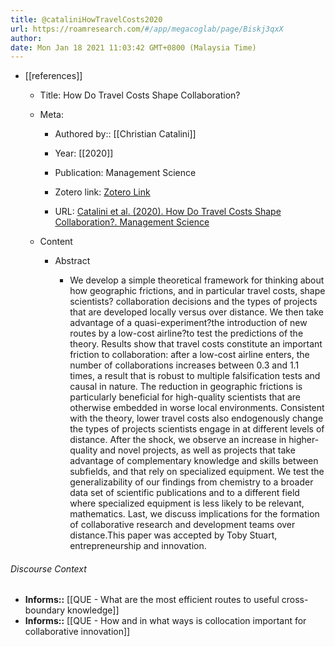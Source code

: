 ```yaml
---
title: @cataliniHowTravelCosts2020
url: https://roamresearch.com/#/app/megacoglab/page/Biskj3qxX
author: 
date: Mon Jan 18 2021 11:03:42 GMT+0800 (Malaysia Time)
---
```


- [[references]]

    - Title: How Do Travel Costs Shape Collaboration?

    - Meta:

        - Authored by:: [[Christian Catalini]]

        - Year: [[2020]]

        - Publication: Management Science

        - Zotero link: [Zotero Link](zotero://select/items/7_Q7MNQIK4)

        - URL: [Catalini et al. (2020). How Do Travel Costs Shape Collaboration?. Management Science](https://doi.org/10.1287/mnsc.2019.3381)

    - Content

        - Abstract

            - We develop a simple theoretical framework for thinking about how geographic frictions, and in particular travel costs, shape scientists? collaboration decisions and the types of projects that are developed locally versus over distance. We then take advantage of a quasi-experiment?the introduction of new routes by a low-cost airline?to test the predictions of the theory. Results show that travel costs constitute an important friction to collaboration: after a low-cost airline enters, the number of collaborations increases between 0.3 and 1.1 times, a result that is robust to multiple falsification tests and causal in nature. The reduction in geographic frictions is particularly beneficial for high-quality scientists that are otherwise embedded in worse local environments. Consistent with the theory, lower travel costs also endogenously change the types of projects scientists engage in at different levels of distance. After the shock, we observe an increase in higher-quality and novel projects, as well as projects that take advantage of complementary knowledge and skills between subfields, and that rely on specialized equipment. We test the generalizability of our findings from chemistry to a broader data set of scientific publications and to a different field where specialized equipment is less likely to be relevant, mathematics. Last, we discuss implications for the formation of collaborative research and development teams over distance.This paper was accepted by Toby Stuart, entrepreneurship and innovation.

###### Discourse Context

- **Informs::** [[QUE - What are the most efficient routes to useful cross-boundary knowledge]]
- **Informs::** [[QUE - How and in what ways is collocation important for collaborative innovation]]
